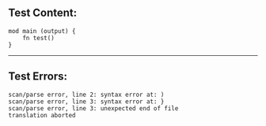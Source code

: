
Test Content: 
-------------------------
```
mod main (output) {
    fn test() 
}
```
------------------------

Test Errors:
-------------------------
```
scan/parse error, line 2: syntax error at: )
scan/parse error, line 3: syntax error at: }
scan/parse error, line 3: unexpected end of file
translation aborted
```
